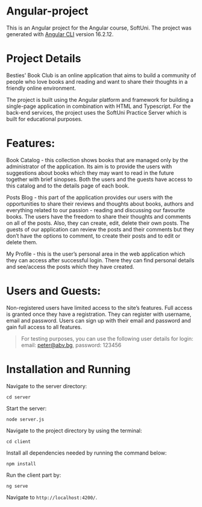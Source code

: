 # Angular-project

This is an Angular project for the Angular course, SoftUni. The project was generated with [Angular CLI](https://github.com/angular/angular-cli) version 16.2.12.

# Project Details

Besties' Book Club is an online application that aims to build a community of people who love books and reading and want to share their thoughts in a friendly online environment.

The project is built using the Angular platform and framework for building a single-page application in combination with HTML and Typescript. For the back-end services, the project uses the SoftUni Practice Server which is built for educational purposes.

# Features:

Book Catalog - this collection shows books that are managed only by the administrator of the application. Its aim is to provide the users with suggestions about books which they may want to read in the future together with brief sinopses. Both the users and the guests have access to this catalog and to the details page of each book.

Posts Blog - this part of the application provides our users with the opportunities to share their reviews and thoughts about books, authors and everything related to our passion - reading and discussing our favourite books. The users have the freedom to share their thoughts and comments on all of the posts. Also, they can create, edit, delete their own posts. The guests of our application can review the posts and their comments but they don’t have the options to comment, to create their posts and to edit or delete them.

My Profile - this is the user’s personal area in the web application which they can access after successful login. There they can find personal details and see/access the posts which they have created.

# Users and Guests:

Non-registered users have limited access to the site’s features. Full access is granted once they have a registration. They can register with username, email and password.
Users can sign up with their email and password and gain full access to all features.

> For testing purposes, you can use the following user details for login:
> email: peter@abv.bg, password: 123456

# Installation and Running

Navigate to the server directory:

`cd server`

Start the server:

`node server.js`

Navigate to the project directory by using the terminal:

`cd client`

Install all dependencies needed by running the command below:

`npm install`

Run the client part by:

`ng serve`

Navigate to `http://localhost:4200/`.
